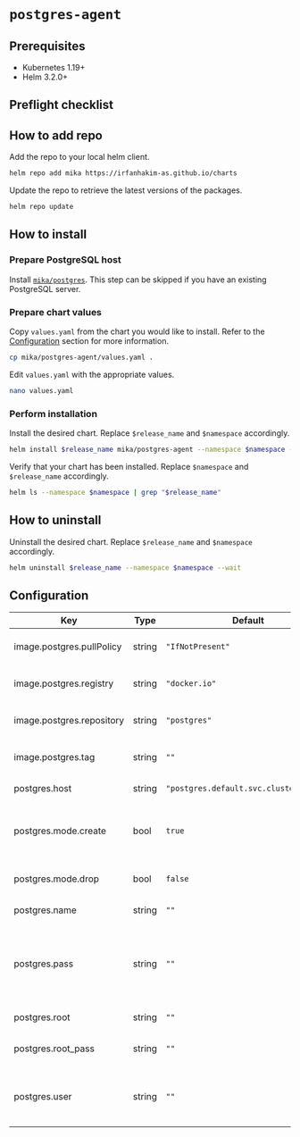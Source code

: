 # `postgres-agent`

## Prerequisites

- Kubernetes 1.19+
- Helm 3.2.0+

## Preflight checklist

## How to add repo

Add the repo to your local helm client.

```sh
helm repo add mika https://irfanhakim-as.github.io/charts
```

Update the repo to retrieve the latest versions of the packages.

```sh
helm repo update
```

## How to install

### Prepare PostgreSQL host

Install [`mika/postgres`](../postgres/). This step can be skipped if you have an existing PostgreSQL server.

### Prepare chart values

Copy `values.yaml` from the chart you would like to install. Refer to the [Configuration](#configuration) section for more information.

```sh
cp mika/postgres-agent/values.yaml .
```

Edit `values.yaml` with the appropriate values.

```sh
nano values.yaml
```

### Perform installation

Install the desired chart. Replace `$release_name` and `$namespace` accordingly.

```sh
helm install $release_name mika/postgres-agent --namespace $namespace --create-namespace --values values.yaml --wait
```

Verify that your chart has been installed. Replace `$namespace` and `$release_name` accordingly.

```sh
helm ls --namespace $namespace | grep "$release_name"
```

## How to uninstall

Uninstall the desired chart. Replace `$release_name` and `$namespace` accordingly.

```sh
helm uninstall $release_name --namespace $namespace --wait
```

## Configuration

| Key | Type | Default | Description |
|-----|------|---------|-------------|
| image.postgres.pullPolicy | string | `"IfNotPresent"` | Postgres image pull policy |
| image.postgres.registry | string | `"docker.io"` | Postgres image registry |
| image.postgres.repository | string | `"postgres"` | Postgres image repository |
| image.postgres.tag | string | `""` | Postgres image version |
| postgres.host | string | `"postgres.default.svc.cluster.local"` | Postgres server |
| postgres.mode.create | bool | `true` | Enable create database and user mode |
| postgres.mode.drop | bool | `false` | Enable drop database mode |
| postgres.name | string | `""` | Database name |
| postgres.pass | string | `""` | Database user password. Only required in create mode. |
| postgres.root | string | `""` | Database root user |
| postgres.root_pass | string | `""` | Database root user password |
| postgres.user | string | `""` | Database user. Only required in create mode. |
